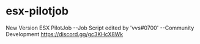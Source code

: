 # esx-pilotjob
New Version ESX PilotJob
--Job Script edited by 'vvs#0700'
--Community Development https://discord.gg/gc3KHcX8Wk
